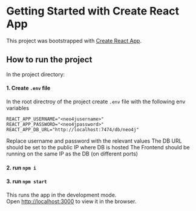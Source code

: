 # Getting Started with Create React App

This project was bootstrapped with [Create React App](https://github.com/facebook/create-react-app).

## How to run the project

In the project directory:
#### 1. Create `.env` file
In the root directroy of the project create `.env` file with the following env variables
```
REACT_APP_USERNAME="<neo4jusername>"
REACT_APP_PASSWORD="<neo4jpassword>"
REACT_APP_DB_URL="http://localhost:7474/db/neo4j"
```
Replace username and password with the relevant values
The DB URL should be set to the public IP where DB is hosted
The Frontend should be running on the same IP as the DB (on different ports)

#### 2. run `npm i`
#### 3. run `npm start`
This runs the app in the development mode.\
Open [http://localhost:3000](http://localhost:3000) to view it in the browser.